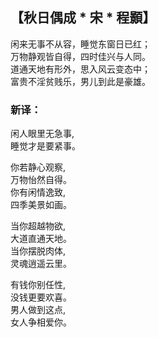 ## 【秋日偶成 * 宋 * 程顥】
闲来无事不从容，睡觉东窗日已红；\
万物静观皆自得，四时佳兴与人同。\
道通天地有形外，思入风云变态中；\
富贵不淫贫贱乐，男儿到此是豪雄。

### 新译：

闲人眼里无急事,\
睡觉才是要紧事。

你若静心观察,\
万物怡然自得。\
你有闲情逸致,\
四季美景如画。

当你超越物欲,\
大道直通天地。\
当你摆脱肉体,\
灵魂逍遥云里。

有钱你别任性,\
没钱更要欢喜。\
男人做到这点,\
女人争相爱你。
